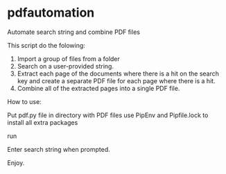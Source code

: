 # pdfautomation
Automate search string and combine PDF files

This script do the folowing:


1. Import a group of files from a folder
2. Search on a user-provided string.
3. Extract each page of the documents where there is a hit on the search key and
create a separate PDF file for each page where there is a hit.
4. Combine all of the extracted pages into a single PDF file.


How to use:

Put pdf.py file in directory with PDF files
use PipEnv and Pipfile.lock to install all extra packages

run

Enter search string when prompted.

Enjoy.
